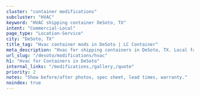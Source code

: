 ```yaml
---
cluster: "container modifications"
subcluster: "HVAC"
keyword: "HVAC shipping container DeSoto, TX"
intent: "Commercial-Local"
page_type: "Location-Service"
city: "DeSoto, TX"
title_tag: "Hvac container mods in DeSoto | LC Container"
meta_description: "Hvac for shipping containers in DeSoto, TX. Local fabrication & pro install. LC Container — Since 2003. Get a quote."
url_slug: "/desoto/modifications/hvac"
h1: "Hvac for Containers in DeSoto"
internal_links: "/modifications,/gallery,/quote"
priority: 2
notes: "Show before/after photos, spec sheet, lead times, warranty."
noindex: true
---
```


<!-- TODO: Add unique city/inventory copy, images, and internal links here. -->
